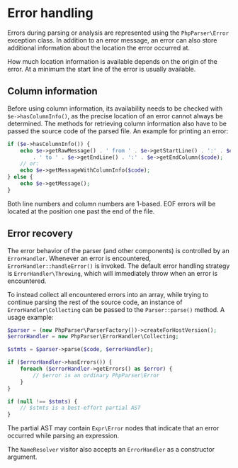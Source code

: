 Error handling
==============

Errors during parsing or analysis are represented using the `PhpParser\Error` exception class. In addition to an error
message, an error can also store additional information about the location the error occurred at.

How much location information is available depends on the origin of the error. At a minimum the start line of the error
is usually available.

Column information
------------------

Before using column information, its availability needs to be checked with `$e->hasColumnInfo()`, as the precise
location of an error cannot always be determined. The methods for retrieving column information also have to be passed
the source code of the parsed file. An example for printing an error:

```php
if ($e->hasColumnInfo()) {
    echo $e->getRawMessage() . ' from ' . $e->getStartLine() . ':' . $e->getStartColumn($code)
        . ' to ' . $e->getEndLine() . ':' . $e->getEndColumn($code);
    // or:
    echo $e->getMessageWithColumnInfo($code);
} else {
    echo $e->getMessage();
}
```

Both line numbers and column numbers are 1-based. EOF errors will be located at the position one past the end of the
file.

Error recovery
--------------

The error behavior of the parser (and other components) is controlled by an `ErrorHandler`. Whenever an error is
encountered, `ErrorHandler::handleError()` is invoked. The default error handling strategy is `ErrorHandler\Throwing`,
which will immediately throw when an error is encountered.

To instead collect all encountered errors into an array, while trying to continue parsing the rest of the source code,
an instance of `ErrorHandler\Collecting` can be passed to the `Parser::parse()` method. A usage example:

```php
$parser = (new PhpParser\ParserFactory())->createForHostVersion();
$errorHandler = new PhpParser\ErrorHandler\Collecting;

$stmts = $parser->parse($code, $errorHandler);

if ($errorHandler->hasErrors()) {
    foreach ($errorHandler->getErrors() as $error) {
        // $error is an ordinary PhpParser\Error
    }
}

if (null !== $stmts) {
    // $stmts is a best-effort partial AST
}
```

The partial AST may contain `Expr\Error` nodes that indicate that an error occurred while parsing an expression.

The `NameResolver` visitor also accepts an `ErrorHandler` as a constructor argument.
